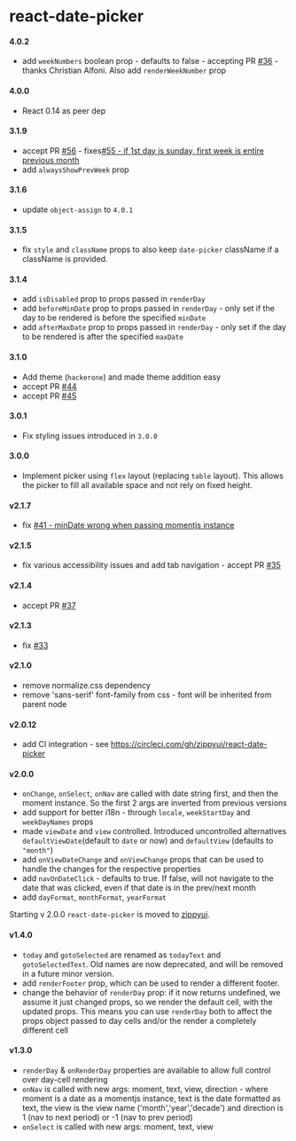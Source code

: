 react-date-picker
=================

#### 4.0.2 
 * add `weekNumbers` boolean prop - defaults to false - accepting PR [#36](https://github.com/zippyui/react-date-picker/pull/36) - thanks Christian Alfoni. Also add `renderWeekNumber` prop

#### 4.0.0
 * React 0.14 as peer dep
 
#### 3.1.9
 * accept PR [#56](https://github.com/zippyui/react-date-picker/pull/56) - fixes[#55 - if 1st day is sunday, first week is entire previous month](https://github.com/zippyui/react-date-picker/issues/55)
 * add `alwaysShowPrevWeek` prop

#### 3.1.6
 * update `object-assign` to `4.0.1`
 
#### 3.1.5
 * fix `style` and `className` props to also keep `date-picker` className if a className is provided.
 
#### 3.1.4
 * add `isDisabled` prop to props passed in `renderDay`
 * add `beforeMinDate` prop to props passed in `renderDay` - only set if the day to be rendered is before the specified `minDate`
 * add `afterMaxDate` prop to props passed in `renderDay` - only set if the day to be rendered is after the specified `maxDate`

#### 3.1.0
 * Add theme (`hackerone`) and made theme addition easy
 * accept PR [#44](https://github.com/zippyui/react-date-picker/pull/44)
 * accept PR [#45](https://github.com/zippyui/react-date-picker/pull/45)
 
#### 3.0.1
 * Fix styling issues introduced in `3.0.0`
 
#### 3.0.0
 * Implement picker using `flex` layout (replacing `table` layout). This allows the picker to fill all available space and not rely on fixed height.

#### v2.1.7

 * fix [#41 - minDate wrong when passing momentjs instance](https://github.com/zippyui/react-date-picker/issues/41)

#### v2.1.5

 * fix various accessibility issues and add tab navigation - accept PR [#35](https://github.com/zippyui/react-date-picker/pull/35)

#### v2.1.4

 * accept PR [#37](https://github.com/zippyui/react-date-picker/pull/37)

#### v2.1.3

 * fix [#33](https://github.com/zippyui/react-date-picker/issues/33)

#### v2.1.0

 * remove normalize.css dependency
 * remove 'sans-serif'  font-family from css - font will be inherited from parent node

#### v2.0.12

 * add CI integration - see https://circleci.com/gh/zippyui/react-date-picker

#### v2.0.0

 * `onChange`, `onSelect`, `onNav` are called with date string first, and then the moment instance. So the first 2 args are inverted from previous versions
 * add support for better i18n - through `locale`, `weekStartDay` and `weekDayNames` props
 * made `viewDate` and `view` controlled. Introduced uncontrolled alternatives `defaultViewDate`(default to `date` or now) and `defaultView` (defaults to `"month"`)
 * add `onViewDateChange` and `onViewChange` props that can be used to handle the changes for the respective properties
 * add `navOnDateClick` - defaults to true. If false, will not navigate to the date that was clicked, even if that date is in the prev/next month
 * add `dayFormat`, `monthFormat`, `yearFormat`

Starting v 2.0.0 `react-date-picker` is moved to [zippyui](http://github.com/zippyui).

#### v1.4.0

 * `today` and `gotoSelected` are renamed as `todayText` and `gotoSelectedText`. Old names are now deprecated, and will be removed in a future minor version.
 * add `renderFooter` prop, which can be used to render a different footer.
 * change the behavior of `renderDay` prop: if it now returns undefined, we assume it just changed props, so we render the default cell, with the updated props. This means you can use `renderDay` both to affect the props object passed to day cells and/or the render a completely different cell

#### v1.3.0
 * `renderDay` & `onRenderDay` properties are available to allow full control over day-cell rendering
 * `onNav` is called with new args: moment, text, view, direction - where moment is a date as a momentjs instance, text is the date formatted as text, the view is the view name ('month','year','decade') and direction is 1 (nav to next period) or -1 (nav to prev period)
 * `onSelect` is called with new args: moment, text, view
